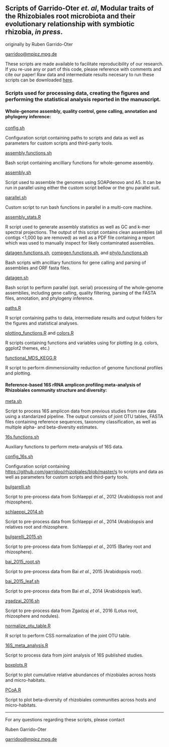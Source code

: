 ## Scripts of Garrido-Oter *et. al*, Modular traits of the Rhizobiales root microbiota and their evolutionary relationship with symbiotic rhizobia, *in press*.

originally by Ruben Garrido-Oter

garridoo@mpipz.mpg.de

These scripts are made available to facilitate reproducibility of our research. If you re-use any or part of this code, please reference with comments and cite our paper! Raw data and intermediate results necesary to run these scripts can be downloaded [here](http://www.mpipz.mpg.de/R_scripts).

### Scripts used for processing data, creating the figures and performing the statistical analysis reported in the manuscript.

#### Whole-genome assembly, quality control, gene calling, annotation and phylogeny inference:

[config.sh](https://github.com/garridoo/rhizobiales/blob/master/config.sh)

Configuration script containing paths to scripts and data as well as parameters for custom scripts and third-party tools.

[assembly.functions.sh](https://github.com/garridoo/rhizobiales/blob/master/assembly.functions.sh)

Bash script containing ancilliary functions for whole-genome assembly.

[assembly.sh](https://github.com/garridoo/rhizobiales/blob/master/assembly.sh)

Script used to assemble the genomes using SOAPdenovo and A5. It can be run in parallel using either the custom script bellow or the gnu parallel suit.

[parallel.sh](https://github.com/garridoo/rhizobiales/blob/master/parallel.sh)

Custom script to run bash functions in parallel in a multi-core machine.

[assembly_stats.R](https://github.com/garridoo/rhizobiales/blob/master/assembly_stats.R)

R script used to generate assembly statistics as well as GC and k-mer spectral projections. The output of this script contains clean assemblies (all contigs <1,000 bp are removed) as well as a PDF file containing a report which was used to manually inspect for likely contaminated assemblies.

[datagen.functions.sh](https://github.com/garridoo/rhizobiales/blob/master/datagen.functions.sh), [compgen.functions.sh](https://github.com/garridoo/rhizobiales/blob/master/compgen.functions.sh), and [phylo.functions.sh](https://github.com/garridoo/rhizobiales/blob/master/phylo.functions.sh)

Bash scripts with ancilliary functions for gene calling and parsing of assemblies and ORF fasta files.

[datagen.sh](https://github.com/garridoo/rhizobiales/blob/master/datagen.sh)

Bash script to perform parallel (opt. serial) processing of the whole-genome assemblies, including gene calling, quality filtering, parsing of the FASTA files, annotation, and phylogeny inference.

[paths.R](https://github.com/garridoo/rhizobiales/blob/master/paths.R)

R script containing paths to data, intermediate results and output folders for the figures and statistical analyses.

[plotting_functions.R](https://github.com/garridoo/rhizobiales/blob/master/plotting_functions.R) and [colors.R](https://github.com/garridoo/rhizobiales/blob/master/colors.R)

R scripts containing functions and variables using for plotting (e.g. colors, ggplot2 themes, etc.)

[functional_MDS_KEGG.R](https://github.com/garridoo/rhizobiales/blob/master/functional_MDS_KEGG.R)

R script to perform dimmensionality reduction of genome functional profiles and plotting.

#### Reference-based 16S rRNA amplicon profiling meta-analysis of Rhizobiales community structure and diversity:

[meta.sh](https://github.com/garridoo/rhizobiales/blob/master/meta.sh)

Script to process 16S amplicon data from previous studies from raw data using a standarized pipeline. The output consists of joint OTU tables, FASTA files containing reference sequences, taxonomy classification, as well as multiple alpha- and beta-diversity estimates.

[16s.functions.sh](https://github.com/garridoo/rhizobiales/blob/master/16s.functions.sh)

Auxiliary functions to perform meta-analysis of 16S data.

[config_16s.sh](https://github.com/garridoo/rhizobiales/blob/master/config_16s.sh)

Configuration script containing https://github.com/garridoo/rhizobiales/blob/master/s to scripts and data as well as parameters for custom scripts and third-party tools.

[bulgarelli.sh](https://github.com/garridoo/rhizobiales/blob/master/bulgarelli.sh)

Script to pre-process data from Schlaeppi *et al.*, 2012 (Arabidopsis root and rhizosphere).

[schlaeppi_2014.sh](https://github.com/garridoo/rhizobiales/blob/master/schlaeppi_2014.sh)

Script to pre-process data from Schlaeppi *et al.*, 2014 (Arabidopsis and relatives root and rhizosphere.

[bulgarelli_2015.sh](https://github.com/garridoo/rhizobiales/blob/master/bulgarelli_2015.sh)

Script to pre-process data from Schlaeppi *et al.*, 2015 (Barley root and rhizosphere).

[bai_2015_root.sh](https://github.com/garridoo/rhizobiales/blob/master/bai_2015_root.sh)

Script to pre-process data from Bai *et al.*, 2015 (Arabidopsis root).

[bai_2015_leaf.sh](https://github.com/garridoo/rhizobiales/blob/master/bai_2015_leaf.sh)

Script to pre-process data from Bai *et al.*, 2014 (Arabidopsis leaf).

[zgadzaj_2016.sh](https://github.com/garridoo/rhizobiales/blob/master/zgadzaj_2016.sh)

Script to pre-process data from Zgadzaj *et al.*, 2016 (Lotus root, rhizosphere and nodules).

[normalize_otu_table.R](https://github.com/garridoo/rhizobiales/blob/master/normalize_otu_table.R)

R script to perform CSS normalization of the joint OTU table.

[16S_meta_analysis.R](https://github.com/garridoo/rhizobiales/blob/master/16S_meta_analysis.R)

Script to process data from joint analysis of 16S published studies.

[boxplots.R](https://github.com/garridoo/rhizobiales/blob/master/boxplots.R)

Script to plot cumulative relative abundances of rhizobiales across hosts and micro-habitats.

[PCoA.R](https://github.com/garridoo/rhizobiales/blob/master/)

Script to plot beta-diversity of rhizobiales communities across hosts and micro-habitats.

---------------------------

For any questions regarding these scripts, please contact

Ruben Garrido-Oter

garridoo@mpipz.mpg.de

